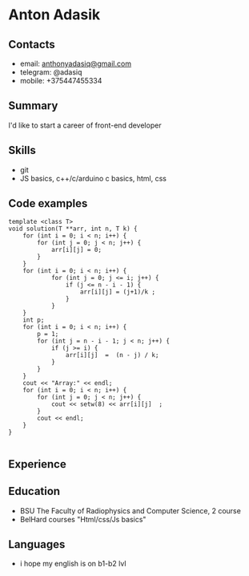 # Anton Adasik

## Contacts
 - email: anthonyadasiq@gmail.com
 - telegram: @adasiq
 - mobile: +375447455334

## Summary
 I'd like to start a career of front-end developer

 ## Skills
 - git
 - JS basics, c++/c/arduino c basics, html, css

## Code examples
```
template <class T>
void solution(T **arr, int n, T k) {
	for (int i = 0; i < n; i++) {
		for (int j = 0; j < n; j++) {
			arr[i][j] = 0;
		}
	}
	for (int i = 0; i < n; i++) {
			for (int j = 0; j <= i; j++) {
				if (j <= n - i - 1) {
					arr[i][j] = (j+1)/k ;
				}
			}
	}
	int p;
	for (int i = 0; i < n; i++) {
		p = 1;
		for (int j = n - i - 1; j < n; j++) {
			if (j >= i) {
				arr[i][j]  =  (n - j) / k;
			}
		}
	}
	cout << "Array:" << endl;
	for (int i = 0; i < n; i++) {
		for (int j = 0; j < n; j++) {
			cout << setw(8) << arr[i][j]  ;
		}
		cout << endl;
	}
}


```

## Experience


## Education
 - BSU The Faculty of Radiophysics and Computer Science, 2 course
 - BelHard courses "Html/css/Js basics"

## Languages
  - i hope my english is on b1-b2 lvl
